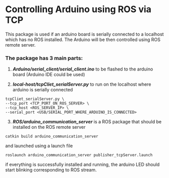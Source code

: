 # Controlling Arduino using ROS via TCP
This package is used if an arduino board is serially connected to a localhost which has no ROS installed.
The Arduino will be then controlled using ROS remote server.

### The package has 3 main parts:

1. ***Arduino/serial_client/serial_client.ino*** to be flashed to the arduino board (Arduino IDE could be used)

2. ***local-host/tcpCliet_serialServer.py*** to run on the localhost where arduino is serially connected
```
tcpCliet_serialServer.py \
--tcp_port <TCP_PORT_ON_ROS_SERVER> \
--tcp_host <ROS_SERVER_IP> \
--serial_port <USB/SERIAL_PORT_WHERE_ARDUINO_IS_CONNECTED>
```
3. ***ROS/arduino_communication_server*** is a ROS package that should be installed on the ROS remote server
```
catkin build arduino_communication_server
```
and launched using a launch file
```
roslaunch arduino_communication_server publisher_tcpServer.launch
```
if everything is successfully installed and running, the arduino LED should start blinking corresponding to ROS stream.
